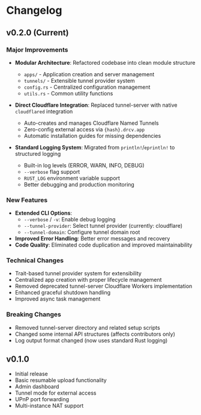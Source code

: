 # Changelog

## v0.2.0 (Current)

### Major Improvements
- **Modular Architecture**: Refactored codebase into clean module structure
  - `apps/` - Application creation and server management
  - `tunnels/` - Extensible tunnel provider system
  - `config.rs` - Centralized configuration management
  - `utils.rs` - Common utility functions

- **Direct Cloudflare Integration**: Replaced tunnel-server with native `cloudflared` integration
  - Auto-creates and manages Cloudflare Named Tunnels
  - Zero-config external access via `{hash}.drcv.app`
  - Automatic installation guides for missing dependencies

- **Standard Logging System**: Migrated from `println!`/`eprintln!` to structured logging
  - Built-in log levels (ERROR, WARN, INFO, DEBUG)
  - `--verbose` flag support
  - `RUST_LOG` environment variable support
  - Better debugging and production monitoring

### New Features
- **Extended CLI Options**:
  - `--verbose` / `-v`: Enable debug logging
  - `--tunnel-provider`: Select tunnel provider (currently: cloudflare)
  - `--tunnel-domain`: Configure tunnel domain root
- **Improved Error Handling**: Better error messages and recovery
- **Code Quality**: Eliminated code duplication and improved maintainability

### Technical Changes
- Trait-based tunnel provider system for extensibility
- Centralized app creation with proper lifecycle management
- Removed deprecated tunnel-server Cloudflare Workers implementation
- Enhanced graceful shutdown handling
- Improved async task management

### Breaking Changes
- Removed tunnel-server directory and related setup scripts
- Changed some internal API structures (affects contributors only)
- Log output format changed (now uses standard Rust logging)

## v0.1.0
- Initial release
- Basic resumable upload functionality
- Admin dashboard
- Tunnel mode for external access
- UPnP port forwarding
- Multi-instance NAT support